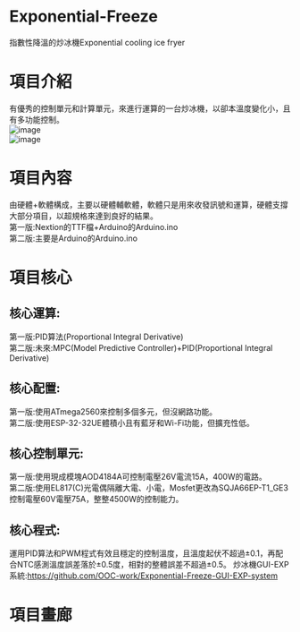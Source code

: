 # Exponential-Freeze
指數性降溫的炒冰機Exponential cooling ice fryer

# 項目介紹 
有優秀的控制單元和計算單元，來進行運算的一台炒冰機，以卻本溫度變化小，且有多功能控制。  
![image](https://github.com/OOC-work/Exponential-Freeze-/blob/main/320790861_5880913735262653_5458695470784118876_n.jpg)  
![image](https://github.com/OOC-work/Exponential-Freeze-/blob/main/320804428_5912045948846169_7763212857853034712_n.jpg)  
# 項目內容
由硬體+軟體構成，主要以硬體輔軟體，軟體只是用來收發訊號和運算，硬體支撐大部分項目，以超規格來達到良好的結果。  
第一版:Nextion的TTF檔+Arduino的Arduino.ino  
第二版:主要是Arduino的Arduino.ino
# 項目核心
## 核心運算:
第一版:PID算法(Proportional Integral Derivative)   
第二版:未來:MPC(Model Predictive Controller)+PID(Proportional Integral Derivative)  
## 核心配置:
第一版:使用ATmega2560來控制多個多元，但沒網路功能。  
第二版:使用ESP-32-32UE體積小且有藍牙和Wi-Fi功能，但擴充性低。 
## 核心控制單元:
第一版:使用現成模塊AOD4184A可控制電壓26V電流15A，400W的電路。  
第二版:使用EL817(C)光電偶隔離大電、小電，Mosfet更改為SQJA66EP-T1_GE3控制電壓60V電壓75A，整整4500W的控制能力。  
## 核心程式:
運用PID算法和PWM程式有效且穩定的控制溫度，且溫度起伏不超過±0.1，再配合NTC感測溫度誤差落於±0.5度，相對的整體誤差不超過±0.5。
炒冰機GUI-EXP系統:https://github.com/OOC-work/Exponential-Freeze-GUI-EXP-system  
# 項目畫廊





















